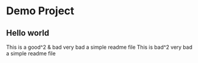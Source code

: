 # Demo Project

## Hello world

This is a good^2 & bad very bad a simple readme file
This is bad^2 very bad a simple readme file
